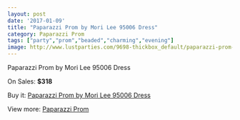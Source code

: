 ```yaml
---
layout: post
date: '2017-01-09'
title: "Paparazzi Prom by Mori Lee 95006 Dress"
category: Paparazzi Prom
tags: ["party","prom","beaded","charming","evening"]
image: http://www.lustparties.com/9698-thickbox_default/paparazzi-prom-by-mori-lee-95006-dress.jpg
---
```

Paparazzi Prom by Mori Lee 95006 Dress

On Sales: **$318**
<a href="https://www.lustparties.com/en/paparazzi-prom/3359-paparazzi-prom-by-mori-lee-95006-dress.html"><amp-img layout="responsive" width="600" height="600" src="//www.lustparties.com/9698-thickbox_default/paparazzi-prom-by-mori-lee-95006-dress.jpg" alt="Paparazzi Prom by Mori Lee 95006 Dress 0" /></a>
<a href="https://www.lustparties.com/en/paparazzi-prom/3359-paparazzi-prom-by-mori-lee-95006-dress.html"><amp-img layout="responsive" width="600" height="600" src="//www.lustparties.com/9700-thickbox_default/paparazzi-prom-by-mori-lee-95006-dress.jpg" alt="Paparazzi Prom by Mori Lee 95006 Dress 1" /></a>
<a href="https://www.lustparties.com/en/paparazzi-prom/3359-paparazzi-prom-by-mori-lee-95006-dress.html"><amp-img layout="responsive" width="600" height="600" src="//www.lustparties.com/9699-thickbox_default/paparazzi-prom-by-mori-lee-95006-dress.jpg" alt="Paparazzi Prom by Mori Lee 95006 Dress 2" /></a>

Buy it: [Paparazzi Prom by Mori Lee 95006 Dress](https://www.lustparties.com/en/paparazzi-prom/3359-paparazzi-prom-by-mori-lee-95006-dress.html "Paparazzi Prom by Mori Lee 95006 Dress")

View more: [Paparazzi Prom](https://www.lustparties.com/en/10-paparazzi-prom "Paparazzi Prom")